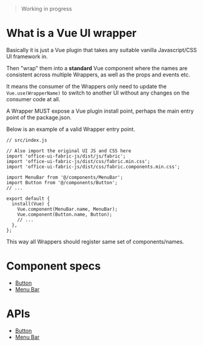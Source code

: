 > Working in progress
# What is a Vue UI wrapper
Basically it is just a Vue plugin that takes any suitable vanilla Javascript/CSS UI framework in.

Then "wrap" them into a __standard__ Vue component where the names are consistent across multiple Wrappers, as well as the props and events etc.

It means the consumer of the Wrappers only need to update the `Vue.use(WrapperName)` to switch to another UI without any changes on the consumer code at all.

A Wrapper MUST expose a Vue plugin install point, perhaps the main entry point of the package.json.

Below is an example of a valid Wrapper entry point.

```
// src/index.js

// Also import the original UI JS and CSS here
import 'office-ui-fabric-js/dist/js/fabric';
import 'office-ui-fabric-js/dist/css/fabric.min.css';
import 'office-ui-fabric-js/dist/css/fabric.components.min.css';

import MenuBar from '@/components/MenuBar';
import Button from '@/components/Button';
// ...

export default {
  install(Vue) {
    Vue.component(MenuBar.name, MenuBar);
    Vue.component(Button.name, Button);
    // ...
  },
};
```

This way all Wrappers should register same set of components/names.
# Component specs
* [Button](https://github.com/mitmeo-ui/vue-ui-documentation/blob/master/specs/Button.md)
* [Menu Bar](https://github.com/mitmeo-ui/vue-ui-documentation/blob/master/specs/MenuBar.md)
# APIs
* [Button](https://github.com/mitmeo-ui/vue-ui-documentation/blob/master/api/Button.md)
* [Menu Bar](https://github.com/mitmeo-ui/vue-ui-documentation/blob/master/api/MenuBar.md)